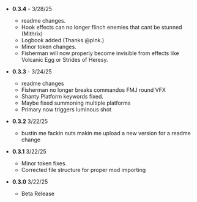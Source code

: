 -   **0.3.4**  - 3/28/25

    -   readme changes.
    -   Hook effects can no longer flinch enemies that cant be stunned (Mithrix)
    -   Logbook added (Thanks @plnk.)
    -   Minor token changes.
    -   Fisherman will now properly become invisible from effects like Volcanic Egg or Strides of Heresy.

-   **0.3.3**  - 3/24/25

    -   readme changes
    -	Fisherman no longer breaks commandos FMJ round VFX
    -   Shanty Platform keywords fixed.
    - 	Maybe fixed summoning multiple platforms
    -	Primary now triggers luminous shot

-   **0.3.2** 3/22/25

    -   bustin me fackin nuts makin me upload a new version for a readme change

-   **0.3.1** 3/22/25

    -   Minor token fixes.  
    -   Corrected file structure for proper mod importing

-   **0.3.0** 3/22/25

    -   Beta Release

